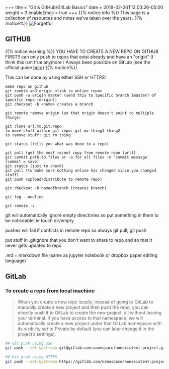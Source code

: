 +++
title = "Git & GitHub/GitLab Basics"
date = 2019-02-26T13:03:26-05:00
weight = 3
enableEmoji = true
+++
{{% notice info %}} This page is a collection of resources and notes we've taken over the years.
{{% /notice%}}
![Forgetful](/savior/bash/forget.gif?classes=shadow)

## GITHUB

{{% notice warning %}} YOU HAVE TO CREATE A NEW REPO ON GITHUB FIRST!! can only push to repos that exist already and have an "origin" (I think this isnt true anymore / Always been possible on GitLab (see the official guide [here](https://docs.gitlab.com/ee/gitlab-basics/create-project.html)) 
{{% /notice%}} 

This can be done by using either SSH or HTTPS:

```
make repo on github
git remote add origin <link to online repo>
git push -u origin master (send this to specific branch (master) of specific repo (origin))
git checkout -b <name> creates a branch

git remote remove origin (so that origin doesn't point to multiple things)

git clone url.to.git.repo
to move stuff within git repo: git mv thing1 thing2
to remove stuff: git rm thing

git status (tells you what was done to a repo)

git pull (get the most recent copy from remote repo (url))
git commit path.to.files or -a for all files -m 'commit message' (commit = save)
git status (just to check)
git pull (to make sure nothing online has changed since you changed stuff)
git push (upload/distribute to remote repo)

git checkout -b nameofbranch (creates branch)

git log --oneline

git remote -v
``` 

git will automatically ignore empty directories so put something in them to be noticeable! ie touch dir/empty

pushes will fail if conflicts in remote repo
so always git pull; git push

put stuff in .gitignore that you don't want to share to repo and so that it never gets updated to repo

.md = markdown file (same as jupyter notebook or dropbox paper editing language)

## GitLab

### To create a repo from local machine

> When you create a new repo locally, instead of going to GitLab to manually create a new project and then push the repo, you can directly push it to GitLab to create the new project,  all without leaving your terminal. If you have access to that namespace, we will automatically create a new project under that GitLab namespace with its visibility set to Private by default (you can later change it in the project’s settings).

```bash
## Git push using SSH
git push --set-upstream git@gitlab.com:namespace/nonexistent-project.git master

## Git push using HTTPS
git push --set-upstream https://gitlab.com/namespace/nonexistent-project.git master
```